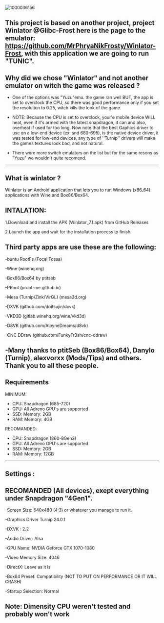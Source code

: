 
![1000036156](https://github.com/user-attachments/assets/a33cba5f-b4c0-493f-8857-503598f413e7)




This project is based on another project, project Winlator @Glibc-Frost here is the page to the emulator: https://github.com/MrPhryaNikFrosty/Winlator-Frost, with this application we are going to run "TUNIC".
----------------------------------------------------------------------------------------------------------------------------
Why did we chose "Winlator" and not another emulator on witch the game was released ?
-----
- One of the options was "Yuzu"emu. the game ran well BUT, the app is set to overclock the CPU, so there was good performance only if you set the resolution to 0.25, witch kills the look of the game.

- NOTE: Because the CPU is set to overclock, your'e mobile device WILL heat, even if it's armed with the latest snapdragon, it can and also, overheat if used for too long. Now note that the best Gaphics driver to use on a low-end device (ex: snd 680-695), is the native device driver, it was tested for low-end devices, any type of ''Turnip'' drivers will make the games textures look bad, and not natural. 

- There were more switch emulators on the list but for the same resons as "Yuzu" we wouldn't quite recomend.
----------------------------------------------------------------------------------------------------------------------------
What is winlator ?
----------------------------------------------------------------------------------------------------------------------------
Winlator is an Android application that lets you to run Windows (x86_64) applications with Wine and Box86/Box64.


INTALATION: 
----------------------------------------------------------------------------------------------------------------------------
1.Download and install the APK (Winlator_7.1.apk) from GitHub Releases

2.Launch the app and wait for the installation process to finish.

Third party apps are use these are the following:
-------
-buntu RootFs
(Focal Fossa)

-Wine
(winehq.org)

-Box86/Box64
by ptitseb

-PRoot
(proot-me.github.io)

-Mesa
(Turnip/Zink/VirGL) (mesa3d.org)

-DXVK
(github.com/doitsujin/dxvk)

-VKD3D
(gitlab.winehq.org/wine/vkd3d)

-D8VK
(github.com/AlpyneDreams/d8vk)

-CNC DDraw
(github.com/FunkyFr3sh/cnc-ddraw)

-Many thanks to ptitSeb (Box86/Box64), Danylo (Turnip), alexvorxx (Mods/Tips) and others. Thank you to all these people.
------------------------------------------------------------------------------------------------------------------------
Requirements
------------------------------------------------------------------------------------------------------------------------
MINIMUM:
- CPU: Snapdragon (685-720)
- GPU: All Adreno GPU's are supported
- SSD: Memory: 2GB
- RAM: Memory: 4GB


RECOMANDED:
- CPU: Snapdragon (860-8Gen3)
- GPU: All Adreno GPU's are supported
- SSD: Memory: 2GB
- RAM: Memory: 12GB
- ---------------------------------------------------------------------------------------------------------------------- 
Settings :
------------------------------------------------------------------------------------------------------------------------
RECOMANDED (All devices), exept everything under Snapdragon "4Gen1".
-

-Screen Size: 640x480 (4:3) or whatever you manage to run it.

-Graphics Driver Turnip 24.0.1

-DXVK : 2.2

-Audio Driver: Alsa

-GPU Name: NVDIA Geforce GTX 1070-1080

-Video Memory Size: 4046

-DirectX: Leave as it is

-Box64 Preset: Compatibility (NOT TO PUT ON PERFORMANCE OR IT WILL CRASH)

-Startup Selection: Normal

Note: Dimensity CPU weren't tested and probably won't work
-
